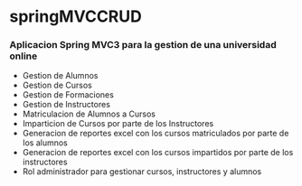 # springMVCCRUD

### Aplicacion Spring MVC3 para la gestion de una universidad online

- Gestion de Alumnos
- Gestion de Cursos
- Gestion de Formaciones
- Gestion de Instructores
- Matriculacion de Alumnos a Cursos
- Imparticion de Cursos por parte de los Instructores
- Generacion de reportes excel con los cursos matriculados por parte de los alumnos
- Generacion de reportes excel con los cursos impartidos por parte de los instructores
- Rol administrador para gestionar cursos, instructores y alumnos

